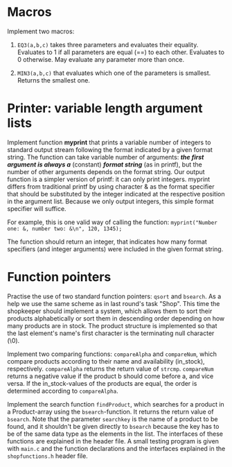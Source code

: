 # Macros
Implement two macros:
1. `EQ3(a,b,c)` takes three parameters and evaluates their equality. Evaluates to 1 if all parameters are equal (==) to each other. Evaluates to 0 otherwise. May evaluate any parameter more than once.

2. `MIN3(a,b,c)` that evaluates which one of the parameters is smallest. Returns the smallest one.

# Printer: variable length argument lists
Implement function **myprint** that prints a variable number of integers to standard output stream following the format indicated by a given format string. The function can take variable number of arguments: ***the first argument is always a*** (constant) ***format string*** (as in printf), but the number of other arguments depends on the format string. Our output function is a simpler version of printf: it can only print integers. myprint differs from traditional printf by using character & as the format specifier that should be substituted by the integer indicated at the respective position in the argument list. Because we only output integers, this simple format specifier will suffice.

For example, this is one valid way of calling the function: `myprint("Number one: &, number two: &\n", 120, 1345);`

The function should return an integer, that indicates how many format specifiers (and integer arguments) were included in the given format string.

# Function pointers
Practise the use of two standard function pointers: `qsort` and `bsearch`. As a help we use the same scheme as in last round's task "Shop". This time the shopkeeper should implement a system, which allows them to sort their products alphabetically or sort them in descending order depending on how many products are in stock. The product structure is implemented so that the last element's name's first character is the terminating null character (\0).

Implement two comparing functions: `compareAlpha` and `compareNum`, which compare products according to their name and availability (in_stock), respectively. `compareAlpha` returns the return value of `strcmp`. `compareNum` returns a negative value if the product b should come before a, and vice versa. If the in_stock-values of the products are equal, the order is determined according to `compareAlpha`.

Implement the search function `findProduct`, which searches for a product in a Product-array using the `bsearch`-function. It returns the return value of `bsearch`. Note that the parameter `searchkey` is the name of a product to be found, and it shouldn't be given directly to `bsearch` because the key has to be of the same data type as the elements in the list. The interfaces of these functions are explained in the header file. A small testing program is given with `main.c` and the function declarations and the interfaces explained in the `shopfunctions.h` header file.
